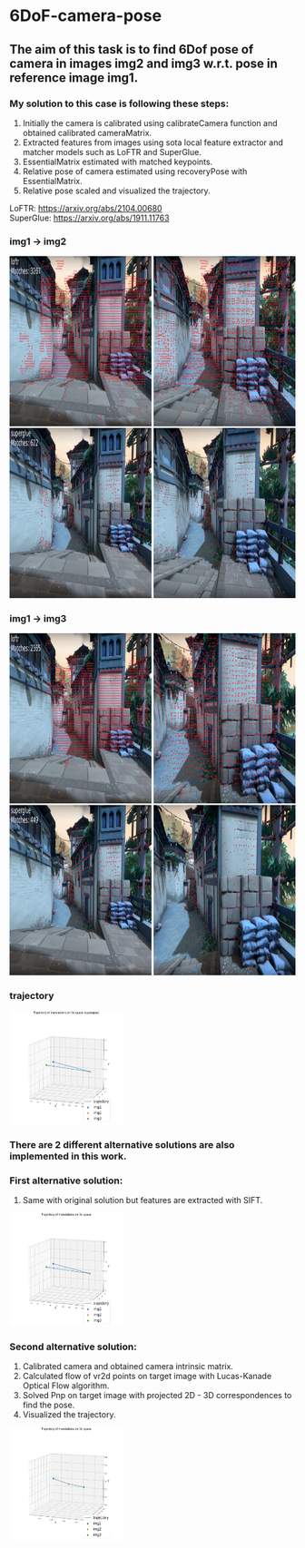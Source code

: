 # 6DoF-camera-pose
## The aim of this task is to find 6Dof pose of camera in images img2 and img3 w.r.t. pose in reference image img1.

### My solution to this case is following these steps: 
1. Initially the camera is calibrated using calibrateCamera function and obtained calibrated cameraMatrix.
2. Extracted features from images using sota local feature extractor and matcher models such as LoFTR and SuperGlue.
3. EssentialMatrix estimated with matched keypoints.
4. Relative pose of camera estimated using recoveryPose with EssentialMatrix.
5. Relative pose scaled and visualized the trajectory.

LoFTR: https://arxiv.org/abs/2104.00680 <br>
SuperGlue: https://arxiv.org/abs/1911.11763


### img1 -> img2
<img src="results/img1_img2_loftr_0.png" width="1200" height="300" />
<img src="results/img1_img2_superglue_0.png" width="1200" height="300" />

### img1 -> img3
<img src="results/img1_img3_loftr_0.png" width="1200" height="300" />
<img src="results/img1_img3_superglue_0.png" width="1200" height="300" />

### trajectory
<img src="results/3d_trajectory_try3_superglue.jpg" width="200" height="200" />

### There are 2 different alternative solutions are also implemented in this work. 

### First alternative solution:
1. Same with original solution but features are extracted with SIFT.

<img src="results/3d_trajectory_try1.jpg" width="200" height="200" />

### Second alternative solution:
1. Calibrated camera and obtained camera intrinsic matrix.
2. Calculated flow of vr2d points on target image with Lucas-Kanade Optical Flow algorithm.
3. Solved Pnp on target image with projected 2D - 3D correspondences to find the pose.
4. Visualized the trajectory.

<img src="results/3d_trajectory_try2.jpg" width="200" height="200" />
